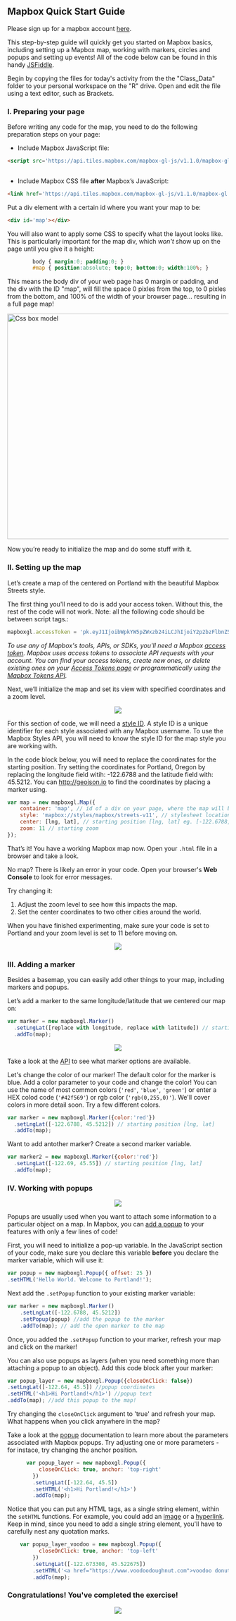 ## Mapbox Quick Start Guide

Please sign up for a mapbox account [here](https://account.mapbox.com/auth/signup/).

This step-by-step guide will quickly get you started on Mapbox basics, including setting up a Mapbox map, working with markers, circles and popups and setting up events! All of the code below can be found in this handy [JSFiddle](https://jsfiddle.net/mjdanielson/9jh3bzc8/1/).

Begin by copying the files for today's activity from the the "Class_Data" folder to your personal workspace on the "R" drive. Open and edit the file using a text editor, such as Brackets. 

### I. Preparing your page

Before writing any code for the map, you need to do the following preparation steps on your page:

* Include Mapbox JavaScript file:

```html
<script src='https://api.tiles.mapbox.com/mapbox-gl-js/v1.1.0/mapbox-gl.js'></script>
    
```

* Include Mapbox CSS file __after__ Mapbox’s JavaScript:

```html
<link href='https://api.tiles.mapbox.com/mapbox-gl-js/v1.1.0/mapbox-gl.css' rel='stylesheet' />
```

Put a div element with a certain id where you want your map to be:

```html
<div id='map'></div>

```

You will also want to apply some CSS to specify what the layout looks like. This is particularly important for the map div, which *won't* show up on the page until you give it a height:

```css
        body { margin:0; padding:0; }
        #map { position:absolute; top:0; bottom:0; width:100%; }
```

This means the body div of your web page has 0 margin or padding, and the div with the ID "map", will fill the space 0 pixles from the top, to 0 pixles from the bottom, and 100% of the width of your browser page... resulting in a full page map!

<a title="Felix.leg [CC BY-SA 3.0 (http://creativecommons.org/licenses/by-sa/3.0/)], via Wikimedia Commons" href="https://commons.wikimedia.org/wiki/File:Css_box_model.svg"><img width="512" alt="Css box model" src="https://upload.wikimedia.org/wikipedia/commons/thumb/5/53/Css_box_model.svg/512px-Css_box_model.svg.png"></a>

Now you’re ready to initialize the map and do some stuff with it.

### II. Setting up the map

Let’s create a map of the centered on Portland with the beautiful Mapbox Streets style. 

The first thing you'll need to do is add your access token. Without this, the rest of the code will not work. Note: all the following code should be between script tags.:

```javascript
mapboxgl.accessToken = 'pk.eyJ1IjoibWpkYW5pZWxzb24iLCJhIjoiY2p2bzFlbnZ5MW5pbTN5cGJ2YWp2MW9vaiJ9.kAaZq3iyJwvrMLK7XDs_qw';

```

_To use any of Mapbox's tools, APIs, or SDKs, you'll need a Mapbox [access token](https://docs.mapbox.com/help/glossary/access-token/). Mapbox uses access tokens to associate API requests with your account. You can find your access tokens, create new ones, or delete existing ones on your [Access Tokens page](https://account.mapbox.com/access-tokens/) or programmatically using the [Mapbox Tokens API](https://docs.mapbox.com/api/accounts/#tokens)._


Next, we’ll initialize the map and set its view with specified coordinates and a zoom level.

<p align="center">
    <img src= "Images/01_Portland.png">
  </p>
 

For this section of code, we will need a [style ID](https://docs.mapbox.com/help/glossary/style-id/).  A style ID is a unique identifier for each style associated with any Mapbox username. To use the Mapbox Styles API, you will need to know the style ID for the map style you are working with.

In the code block below, you will need to replace the coordinates for the starting position. Try setting the coordinates for Portland, Oregon by replacing the longitude field witih: -122.6788 and the latitude field with: 45.5212. You can http://geojson.io to find the coordinates by placing a marker using.

```javascript
var map = new mapboxgl.Map({
    container: 'map', // id of a div on your page, where the map will be inserted
    style: 'mapbox://styles/mapbox/streets-v11', // stylesheet location
    center: [lng, lat], // starting position [lng, lat] eg. [-122.6788, 45.5212]
    zoom: 11 // starting zoom 
});
```

That’s it! You have a working Mapbox map now. Open your `.html` file in a browser and take a look.

No map? There is likely an error in your code. Open your browser's **Web Console** to look for error messages.

Try changing it:
1. Adjust the zoom level to see how this impacts the map. 
2. Set the center coordinates to two other cities around the world. 

When you have finished experimenting, make sure your code is set to Portland and your zoom level is set to 11 before moving on.

<p align = "center">
<img src = "https://media.giphy.com/media/xT0xezQGU5xCDJuCPe/giphy.gif">
</p>

### III. Adding a marker

Besides a basemap, you can easily add other things to your map, including markers and popups.

Let’s add a marker to the same longitude/latitude that we centered our map on:

```javascript
var marker = new mapboxgl.Marker()
  .setLngLat([replace with longitude, replace with latitude]) // starting position [lng, lat] 
  .addTo(map);
```

<p align = "center">
    <img src="Images/Portland_Marker.png">
 </p>

Take a look at the [API](https://docs.mapbox.com/mapbox-gl-js/api/#marker) to see what marker options are available.

Let's change the color of our marker! The default color for the marker is blue. Add a color parameter to your code and change the color! You can use the name of most common colors (`'red'`, `'blue'`, `'green'`) or enter a HEX colod code (`'#42f569'`) or rgb color (`'rgb(0,255,0)'`). We'll cover colors in more detail soon. Try a few different colors.

```javascript
var marker = new mapboxgl.Marker({color:'red'})
  .setLngLat([-122.6788, 45.5212]) // starting position [lng, lat] 
  .addTo(map);
```

Want to add antother marker? Create a second marker variable.

```javascript
var marker2 = new mapboxgl.Marker({color:'red'})
  .setLngLat([-122.69, 45.55]) // starting position [lng, lat] 
  .addTo(map);
```


### IV. Working with popups

<p align = "center">
	<img src ="Images/Portland_Markers.png">
</p>

Popups are usually used when you want to attach some information to a particular object on a map. In Mapbox, you can [add a popup](https://docs.mapbox.com/mapbox-gl-js/api/#popup) to your features with only a few lines of code! 

First, you will need to initialize a pop-up variable. In the JavaScript section of your code, make sure you declare this variable **before** you declare the marker variable, which will use it: 

```javascript
var popup = new mapboxgl.Popup({ offset: 25 })
.setHTML('Hello World. Welcome to Portland!');
```

Next add the `.setPopup` function to your existing marker variable:

```javascript
var marker = new mapboxgl.Marker()
    .setLngLat([-122.6788, 45.5212])
    .setPopup(popup) //add the popup to the marker 
    .addTo(map); // add the open marker to the map
```
Once, you added the `.setPopup` function to your marker, refresh your map and click on the marker!


You can also use popups as layers (when you need something more than attaching a popup to an object). Add this code block after your marker:

```javascript
var popup_layer = new mapboxgl.Popup({closeOnClick: false}) 
.setLngLat([-122.64, 45.5]) //popup coordinates
.setHTML('<h1>Hi Portland!</h1>') //popup text
.addTo(map); //add this popup to the map!
```

Try changing the `closeOnClick` argument to 'true' and refresh your map. What happens when you click anywhere in the map? 

Take a look at the [popup](https://docs.mapbox.com/mapbox-gl-js/api/#popup) documentation to learn more about the parameters associated with Mapbox popups. Try adjusting one or more parameters - for instace, try changing the anchor position. 


```javascript
      var popup_layer = new mapboxgl.Popup({
          closeOnClick: true, anchor: 'top-right'
        })
        .setLngLat([-122.64, 45.5])
        .setHTML('<h1>Hi Portland!</h1>')
        .addTo(map);
```

Notice that you can put any HTML tags, as a single string element, within the `setHTML` functions. For example, you could add an [image](https://www.w3schools.com/html/html_images.asp) or a [hyperlink](https://www.w3schools.com/html/html_links.asp).
Keep in mind, since you need to add a single string element, you'll have to carefully nest any quotation marks.

```javascript
    var popup_layer_voodoo = new mapboxgl.Popup({
          closeOnClick: true, anchor: 'top-left'
        })
        .setLngLat([-122.673308, 45.522675])
        .setHTML('<a href="https://www.voodoodoughnut.com">voodoo donuts</a>')
        .addTo(map);
```


### Congratulations! You've completed the exercise! 

<p align = "center">
	<img src="https://media.giphy.com/media/11uArCoB4fkRcQ/giphy.gif">
	</p>

